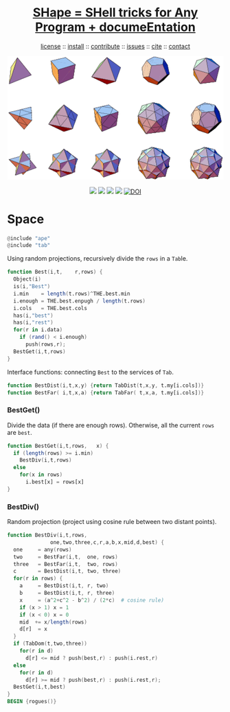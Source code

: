 <a name=top>
<h1 align=center>
   <a href="https://github.com/timm/shape/blob/master/README.md#top">
     SHape = SHell tricks  for Any Program + documeEntation
   </a>
</h1>
<p align=center>
   <a    href="https://github.com/timm/shape/blob/master/LICENSE.md#top">license</a>
   :: <a href="https://github.com/timm/shape/blob/master/INSTALL.md#top">install</a>
   :: <a href="https://github.com/timm/shape/blob/master/CONTRIBUTE.md#top">contribute</a>
   :: <a href="https://github.com/timm/shape/issues">issues</a>
   :: <a href="https://github.com/timm/shape/blob/master/CITATION.md#top">cite</a>
   :: <a href="https://github.com/timm/shape/blob/master/CONTACT.md#top">contact</a>
</p>
<p align=center>
   <img width=600 src="https://github.com/timm/misc/blob/master/odd/etc/img/solidgallery.gif">
</p>
<p align=center>
   <img src="https://img.shields.io/badge/language-gawk-orange">
   <img src="https://img.shields.io/badge/purpose-ai,se-blueviolet">
   <img src="https://img.shields.io/badge/platform-mac,*nux-informational">
   <a href="https://travis-ci.org/github/timm/shape"> <img src="https://travis-ci.org/timm/shape.svg?branch=master"></a>
   <a href="https://doi.org/10.5281/zenodo.3887420"><img src="https://zenodo.org/badge/DOI/10.5281/zenodo.3887420.svg" alt="DOI"></a>
</p>

# Space

```awk
@include "ape"
@include "tab"
```

Using random projections,
recursively divide the `rows` in a `Tab`le.


```awk
function Best(i,t,    r,rows) {
  Object(i)
  is(i,"Best")
  i.min    = length(t.rows)^THE.best.min
  i.enough = THE.best.enpugh / length(t.rows)
  i.cols   = THE.best.cols
  has(i,"best")
  has(i,"rest")
  for(r in i.data) 
    if (rand() < i.enough)
      push(rows,r);
  BestGet(i,t,rows)
}
```

Interface functions: connecting `Best` to the services of `Tab`.

```awk
function BestDist(i,t,x,y) {return TabDist(t,x,y, t.my[i.cols])}
function BestFar( i,t,x,a) {return TabFar( t,x,a, t.my[i.cols])}
```
### BestGet()

Divide the data (if there are enough rows). Otherwise,
all the current `rows` are `best`.

```awk
function BestGet(i,t,rows,   x) {
  if (length(rows) >= i.min) 
    BestDiv(i,t,rows)
  else
    for(x in rows)
      i.best[x] = rows[x] 
}
```
### BestDiv()

Random projection (project using cosine rule between two distant points).

```awk
function BestDiv(i,t,rows, 
              one,two,three,c,r,a,b,x,mid,d,best) {
  one     = any(rows)
  two     = BestFar(i,t,  one, rows)
  three   = BestFar(i,t,  two, rows)
  c       = BestDist(i,t, two, three)
  for(r in rows) {
    a     = BestDist(i,t, r, two)
    b     = BestDist(i,t, r, three)
    x     = (a^2+c^2 - b^2) / (2*c)  # cosine rule)
    if (x > 1) x = 1
    if (x < 0) x = 0
    mid  += x/length(rows)
    d[r]  = x
  }
  if (TabDom(t,two,three)) 
    for(r in d) 
      d[r] <= mid ? push(best,r) : push(i.rest,r)
  else   
    for(r in d) 
      d[r] >= mid ? push(best,r) : push(i.rest,r);
  BestGet(i,t,best) 
}
BEGIN {rogues()}
```
